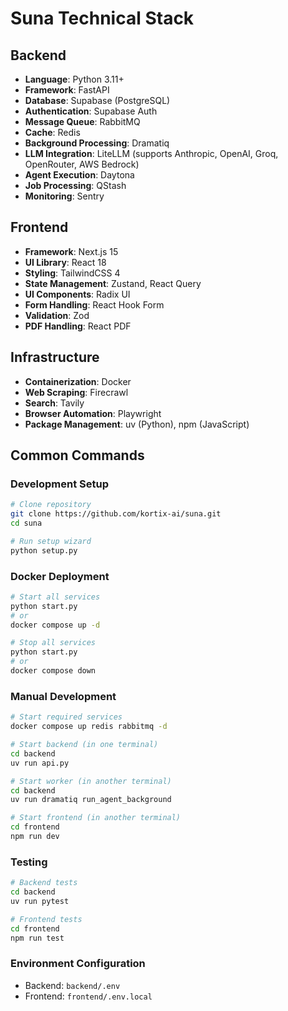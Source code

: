 # Suna Technical Stack

## Backend

- **Language**: Python 3.11+
- **Framework**: FastAPI
- **Database**: Supabase (PostgreSQL)
- **Authentication**: Supabase Auth
- **Message Queue**: RabbitMQ
- **Cache**: Redis
- **Background Processing**: Dramatiq
- **LLM Integration**: LiteLLM (supports Anthropic, OpenAI, Groq, OpenRouter, AWS Bedrock)
- **Agent Execution**: Daytona
- **Job Processing**: QStash
- **Monitoring**: Sentry

## Frontend

- **Framework**: Next.js 15
- **UI Library**: React 18
- **Styling**: TailwindCSS 4
- **State Management**: Zustand, React Query
- **UI Components**: Radix UI
- **Form Handling**: React Hook Form
- **Validation**: Zod
- **PDF Handling**: React PDF

## Infrastructure

- **Containerization**: Docker
- **Web Scraping**: Firecrawl
- **Search**: Tavily
- **Browser Automation**: Playwright
- **Package Management**: uv (Python), npm (JavaScript)

## Common Commands

### Development Setup

```bash
# Clone repository
git clone https://github.com/kortix-ai/suna.git
cd suna

# Run setup wizard
python setup.py
```

### Docker Deployment

```bash
# Start all services
python start.py
# or
docker compose up -d

# Stop all services
python start.py
# or
docker compose down
```

### Manual Development

```bash
# Start required services
docker compose up redis rabbitmq -d

# Start backend (in one terminal)
cd backend
uv run api.py

# Start worker (in another terminal)
cd backend
uv run dramatiq run_agent_background

# Start frontend (in another terminal)
cd frontend
npm run dev
```

### Testing

```bash
# Backend tests
cd backend
uv run pytest

# Frontend tests
cd frontend
npm run test
```

### Environment Configuration

- Backend: `backend/.env`
- Frontend: `frontend/.env.local`